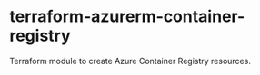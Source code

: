 # terraform-azurerm-container-registry
Terraform module to create Azure Container Registry resources.
